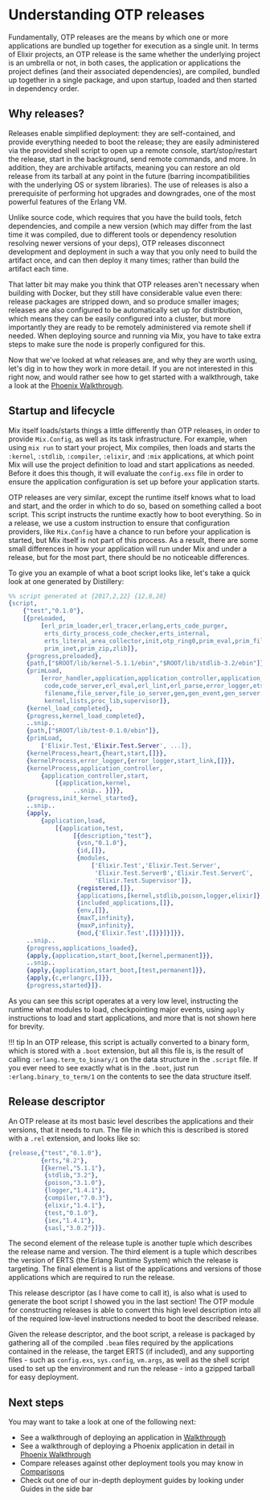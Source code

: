 # Understanding OTP releases

Fundamentally, OTP releases are the means by which one or more applications are bundled up together
for execution as a single unit. In terms of Elixir projects, an OTP release is the same whether the
underlying project is an umbrella or not, in both cases, the application or applications the project
defines (and their associated dependencies), are compiled, bundled up together in a single package,
and upon startup, loaded and then started in dependency order.

## Why releases?

Releases enable simplified deployment: they are self-contained, and provide everything needed to
boot the release; they are easily administered via the provided shell script to open up a remote console,
start/stop/restart the release, start in the background, send remote commands, and more. In addition,
they are archivable artifacts, meaning you can restore an old release from its tarball at any point in the
future (barring incompatibilities with the underlying OS or system libraries). The use of releases is also
a prerequisite of performing hot upgrades and downgrades, one of the most powerful features of the Erlang VM.

Unlike source code, which requires that you have the build tools, fetch dependencies, and compile a new version 
(which may differ from the last time it was compiled, due to different tools or dependency resolution resolving 
newer versions of your deps), OTP releases disconnect development and deployment in such a way that you only need 
to build the artifact once, and can then deploy it many times; rather than build the artifact each time.

That latter bit may make you think that OTP releases aren't necessary when building with Docker, but they still
have considerable value even there: release packages are stripped down, and so produce smaller images; releases
are also configured to be automatically set up for distribution, which means they can be easily configured into
a cluster, but more importantly they are ready to be remotely administered via remote shell if needed. When deploying
source and running via Mix, you have to take extra steps to make sure the node is properly configured for this.

Now that we've looked at what releases are, and why they are worth using, let's dig in to how they work in more
detail. If you are not interested in this right now, and would rather see how to get started with a walkthrough,
take a look at the [Phoenix Walkthrough](../guides/phoenix_walkthrough.md).

## Startup and lifecycle

Mix itself loads/starts things a little differently than OTP releases, in order to provide `Mix.Config`,
as well as its task infrastructure. For example, when using `mix run` to start your project, Mix compiles, 
then loads and starts the `:kernel`, `:stdlib`, `:compiler`, `:elixir`, and `:mix` applications, at which point 
Mix will use the project definition to load and start applications as needed. Before it does this though, it
will evaluate the `config.exs` file in order to ensure the application configuration is set up before your application
starts.

OTP releases are very similar, except the runtime itself knows what to load and start, and the order in which to
do so, based on something called a boot script. This script instructs the runtime exactly how to boot everything.
So in a release, we use a custom instruction to ensure that configuration providers, like `Mix.Config` have a chance
to run before your application is started, but Mix itself is not part of this process. As a result, there are some
small differences in how your application will run under Mix and under a release, but for the most part, there should
be no noticeable differences.

To give you an example of what a boot script looks like, let's take a quick look at one generated by Distillery:

```erlang
%% script generated at {2017,2,22} {12,8,28}
{script,
    {"test","0.1.0"},
    [{preLoaded,
         [erl_prim_loader,erl_tracer,erlang,erts_code_purger,
          erts_dirty_process_code_checker,erts_internal,
          erts_literal_area_collector,init,otp_ring0,prim_eval,prim_file,
          prim_inet,prim_zip,zlib]},
     {progress,preloaded},
     {path,["$ROOT/lib/kernel-5.1.1/ebin","$ROOT/lib/stdlib-3.2/ebin"]},
     {primLoad,
         [error_handler,application,application_controller,application_master,
          code,code_server,erl_eval,erl_lint,erl_parse,error_logger,ets,file,
          filename,file_server,file_io_server,gen,gen_event,gen_server,heart,
          kernel,lists,proc_lib,supervisor]},
     {kernel_load_completed},
     {progress,kernel_load_completed},
     ..snip..
     {path,["$ROOT/lib/test-0.1.0/ebin"]},
     {primLoad,
         ['Elixir.Test,'Elixir.Test.Server', ...]},
     {kernelProcess,heart,{heart,start,[]}},
     {kernelProcess,error_logger,{error_logger,start_link,[]}},
     {kernelProcess,application_controller,
         {application_controller,start,
             [{application,kernel,
                  ..snip.. }]}},
     {progress,init_kernel_started},
     ..snip..
     {apply,
         {application,load,
             [{application,test,
                  [{description,"test"},
                   {vsn,"0.1.0"},
                   {id,[]},
                   {modules,
                       ['Elixir.Test','Elixir.Test.Server',
                        'Elixir.Test.ServerB','Elixir.Test.ServerC',
                        'Elixir.Test.Supervisor']},
                   {registered,[]},
                   {applications,[kernel,stdlib,poison,logger,elixir]},
                   {included_applications,[]},
                   {env,[]},
                   {maxT,infinity},
                   {maxP,infinity},
                   {mod,{'Elixir.Test',[]}}]}]}},
     ..snip..
     {progress,applications_loaded},
     {apply,{application,start_boot,[kernel,permanent]}},
     ..snip..
     {apply,{application,start_boot,[test,permanent]}},
     {apply,{c,erlangrc,[]}},
     {progress,started}]}.
```

As you can see this script operates at a very low level, instructing the runtime what modules to load,
checkpointing major events, using `apply` instructions to load and start applications, and more that is
not shown here for brevity.

!!! tip
    In an OTP release, this script is actually converted to a binary form,
    which is stored with a `.boot` extension, but all this file is, is the
    result of calling `:erlang.term_to_binary/1` on the data structure in the
    `.script` file. If you ever need to see exactly what is in the `.boot`, just
    run `:erlang.binary_to_term/1` on the contents to see the data structure
    itself.

## Release descriptor

An OTP release at its most basic level describes the applications and their versions, that it needs to run.
The file in which this is described is stored with a `.rel` extension, and looks like so:

```erlang
{release,{"test","0.1.0"},
         {erts,"8.2"},
         [{kernel,"5.1.1"},
          {stdlib,"3.2"},
          {poison,"3.1.0"},
          {logger,"1.4.1"},
          {compiler,"7.0.3"},
          {elixir,"1.4.1"},
          {test,"0.1.0"},
          {iex,"1.4.1"},
          {sasl,"3.0.2"}]}.
```

The second element of the release tuple is another tuple which describes the release name and version. The third element is a tuple which
describes the version of ERTS (the Erlang Runtime System) which the release is targeting. The final element is a list of the applications
and versions of those applications which are required to run the release.

This release descriptor (as I have come to call it), is also what is used to generate the boot script I showed you in the last section!
The OTP module for constructing releases is able to convert this high level description into all of the required low-level instructions
needed to boot the described release.

Given the release descriptor, and the boot script, a release is packaged by gathering all of the compiled `.beam` 
files required by the applications contained in the release, the target ERTS (if included), and any supporting files - 
such as `config.exs`, `sys.config`, `vm.args`, as well as the shell script used to set up the environment and run the release - 
into a gzipped tarball for easy deployment.

## Next steps

You may want to take a look at one of the following next:

  * See a walkthrough of deploying an application in [Walkthrough](walkthrough.md)
  * See a walkthrough of deploying a Phoenix application in detail in [Phoenix Walkthrough](../guides/phoenix_walkthrough.md)
  * Compare releases against other deployment tools you may know in [Comparisons](comparison.md)
  * Check out one of our in-depth deployment guides by looking under Guides in the side bar
